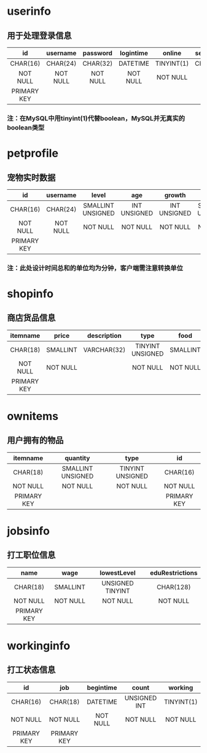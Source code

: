 ﻿# userinfo
## 用于处理登录信息
|     id    |username|password|logintime|  online  |secretkey|heartbeat|
|:---------:|:------:|:------:|:-------:|:--------:|:-------:|:-------:|
|  CHAR(16) |CHAR(24)|CHAR(32)| DATETIME|TINYINT(1)| CHAR(20)| DATATIME|
|  NOT NULL |NOT NULL|NOT NULL| NOT NULL| NOT NULL |         |         |
|PRIMARY KEY|        |        |         |          |         |         |
### 注：在MySQL中用tinyint(1)代替boolean，MySQL并无真实的boolean类型
 
# petprofile
## 宠物实时数据
|     id    |username|      level      |    age     |   growth   |      food       |     clean       |     health     |      mood       |  growth_speed  |   status   | online_time| tuotuo |
|:---------:|:------:|:---------------:|:----------:|:----------:|:---------------:|:---------------:|:--------------:|:---------------:|:--------------:|:----------:|:----------:|:------:|
|  CHAR(16) |CHAR(24)|SMALLINT UNSIGNED|INT UNSIGNED|INT UNSIGNED|SMALLINT UNSIGNED|SMALLINT UNSIGNED|TINYINT UNSIGNED|SMALLINT UNSIGNED|TINYINT UNSIGNED|INT UNSIGNED|INT UNSIGNED|  INT   |
|  NOT NULL |NOT NULL|     NOT NULL    |  NOT NULL  |  NOT NULL  |    NOT NULL     |    NOT NULL     |    NOT NULL    |     NOT NULL    |    NOT NULL    |  NOT NULL  |  NOT NULL  |NOT NULL|
|PRIMARY KEY|        |                 |            |            |                 |                 |                |                 |                |            |            |        |
### 注：此处设计时间总和的单位均为分钟，客户端需注意转换单位

# shopinfo
## 商店货品信息
|  itemname |  price |description|      type      |  food  |  clean | health |
|:---------:|:------:|:---------:|:--------------:|:------:|:------:|:------:|
|  CHAR(18) |SMALLINT|VARCHAR(32)|TINYINT UNSIGNED|SMALLINT|SMALLINT|SMALLINT|
|  NOT NULL |NOT NULL|           |    NOT NULL    |NOT NULL|NOT NULL|NOT NULL|
|PRIMARY KEY|        |           |                |        |        |        |

# ownitems
## 用户拥有的物品
|  itemname |    quantity     |     type       |     id    |
|:---------:|:---------------:|:--------------:|:---------:|
|  CHAR(18) |SMALLINT UNSIGNED|TINYINT UNSIGNED|  CHAR(16) |
|  NOT NULL |    NOT NULL     |    NOT NULL    |  NOT NULL |
|PRIMARY KEY|                 |                |PRIMARY KEY|

# jobsinfo
## 打工职位信息
|    name   |  wage  |   lowestLevel  |eduRestrictions|
|:---------:|:------:|:--------------:|:-------------:|
|  CHAR(18) |SMALLINT|UNSIGNED TINYINT|   CHAR(128)   |
|  NOT NULL |NOT NULL|    NOT NULL    |   NOT NULL    |
|PRIMARY KEY|        |                |               |

# workinginfo
## 打工状态信息
|     id    |    job    |   begintime  |    count   |  working |
|:---------:|:---------:|:------------:|:----------:|:--------:|
|  CHAR(16) |  CHAR(18) |   DATETIME   |UNSIGNED INT|TINYINT(1)|
|  NOT NULL |  NOT NULL |   NOT NULL   |  NOT NULL  | NOT NULL |
|PRIMARY KEY|PRIMARY KEY|              |            |          |
